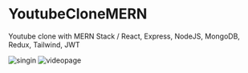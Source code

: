 # YoutubeCloneMERN
Youtube clone with MERN Stack    /    React, Express, NodeJS, MongoDB, Redux, Tailwind, JWT

![singin](https://user-images.githubusercontent.com/74211157/222833678-08d11b92-eccc-412e-b1a8-2901c5a59b0c.jpg)
![videopage](https://user-images.githubusercontent.com/74211157/222833740-15b6549e-2364-4b86-92c8-e8fb29665570.jpg)
